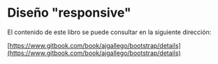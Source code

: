 # Diseño "responsive"

El contenido de este libro se puede consultar en la siguiente dirección: 

[https://www.gitbook.com/book/ajgallego/bootstrap/details](https://www.gitbook.com/book/ajgallego/bootstrap/details)
